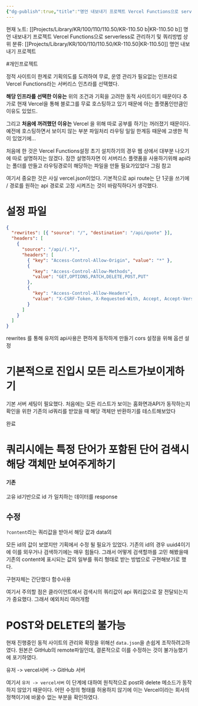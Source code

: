 ```yaml
---
{"dg-publish":true,"title":"명언 내보내기 프로젝트 Vercel Functions으로 serverless로 관리하기 및 쿼리방법","description":null,"permalink":"/projects/library/kr/100/110/110-50/kr-110-50-b/","dgPassFrontmatter":true,"noteIcon":"0","created":"2025-02-14T21:11:05.859+09:00","updated":"2025-03-18T02:03:25.872+09:00"}
---
```


현재 노트: [[Projects/Library/KR/100/110/110.50/KR-110.50 b\|KR-110.50 b]] 명언 내보내기 프로젝트 Vercel Functions으로 serverless로 관리하기 및 쿼리방법
상위 분류: [[Projects/Library/KR/100/110/110.50/KR-110.50\|KR-110.50]] 명언 내보내기 프로젝트

#개인프로젝트 


정적 사이트이 한계로 기획의도를 도려하여 무료, 운영 관리가 필요없는 인프라로 Vercel Functions라는 서버리스 인츠라를 선택했다.

**해당 인프라를 선택한 이유는** 위의 조건과 기획을 고려한 동적 사이트이기 때문이다
추가로 현재 Vercel을 통해 블로그를 무료 호스팅하고 있기 때문에 아는 플랫폼인만큼인 이유도 있었드.

그리고 **처음에 꺼려했던 이유는** Vercel 을 위해 따로 공부를 하기는 꺼러졌기 때문이다. 예전에 호스팅하면서 보이지 않는 부분 파일처리 라우팅 일일 한계등 때문에 고생한 적이 있었기에...


처음에 한 것은 Vercel Functions설정
초기 설치하기의 경우 웹 상에서 대부분 나오기에 따로 설명하지는 않겠다. 잠깐 설명하자면 이 서버리스 플랫폼을 사용하기위해 api라는 폴더를 만들고 라우팅경로이 해당하는 파일을 만들 필요가있었다
그림 참고

여기서 중요한 것은 사실 vercel.json이었다. 기본적으로 api route는 단 1곳을 쓰기에 / 경로를 원하는 api 경로로 고정 시켜즈는 것이 바람직하다거 생각했다.

# 설정 파일
```json
{
  "rewrites": [{ "source": "/", "destination": "/api/quote" }],
  "headers": [
    {
      "source": "/api/(.*)",
      "headers": [
        { "key": "Access-Control-Allow-Origin", "value": "*" },
        {
          "key": "Access-Control-Allow-Methods",
          "value": "GET,OPTIONS,PATCH,DELETE,POST,PUT"
        },
        {
          "key": "Access-Control-Allow-Headers",
          "value": "X-CSRF-Token, X-Requested-With, Accept, Accept-Version, Content-Length, Content-MD5, Content-Type, Date, X-Api-Version"
        }
      ]
    }
  ]
}

```

rewrites 를 통해 유저의 api사용은 편하게 동작하게 만들기
cors 설정을 위해 옵션 설정

# 기본적으로 진입시 모든 리스트가보이게하기
기본 서버 세팅이 필요했다. 처음에는 모든 리스트가 보이는 홈화면과API가 동작하는지 확인을 위한 기존의 id쿼리를 받았을 때 해당 객체만 반환하기를 테스트해보았다


완료




# 쿼리시에는 특정 단어가 포함된 단어 검색시 해당 객체만 보여주게하기

#### 기존
고유 id기반으로 id 가 일치하는 데이터를 response

## 수정
 `?content`라는 쿼리값을 받아서 해당 값과 data의 

모든 id의 값이 보였지만 기획에서 수정 될 필요가 있었다. 기존의 id의 경우 uuid4이기에 이를 외우거나 검색하기에는 매우 힘들다. 그래서 어떻게 검색할까를 고민 해봤을때 기존의 content에 표시되는 값의 일부를 쿼리 형태로 받는 방법으로 구현해보기로 했다.

구현자체는 간단했다
함수사용

여기서 주의할 점은 클라이언트에서 검색시의 쿼리값이 api 쿼리값으로 잘 전달되는지가 중요했다.
그래서 예외처리 여러개함



#  POST와 DELETE의 불가능

현재 진행중인 동적 사이트의 관리와 확장을 위해선 `data.json`을 손쉽게 조작하려고하였다. 원본은 GitHub의 remote파일인데, 결론적으로 이를 수정하는 것이 불가능했기에 포기하였다.

유저 -> vercel서버 -> GitHub 서버

여기서 `유저 -> vercel서버` 이 단계에 대하여 원칙적으로 post와 delete 메소드가 동작하지 않았기 때문이다. 어떤 수정의 형태를 허용하지 않기에 이는 Vercel이라는 회사의 정책이기에 바꿀수 없는 부분을 확인하였다. 